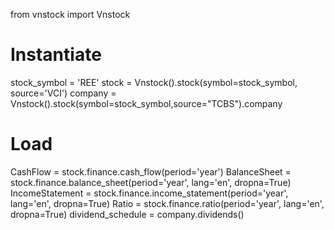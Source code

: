 from vnstock import Vnstock

# Instantiate 
stock_symbol = 'REE'
stock = Vnstock().stock(symbol=stock_symbol, source='VCI')
company = Vnstock().stock(symbol=stock_symbol,source="TCBS").company

# Load
CashFlow = stock.finance.cash_flow(period='year')
BalanceSheet = stock.finance.balance_sheet(period='year', lang='en', dropna=True)
IncomeStatement = stock.finance.income_statement(period='year', lang='en', dropna=True)
Ratio = stock.finance.ratio(period='year', lang='en', dropna=True)
dividend_schedule = company.dividends()